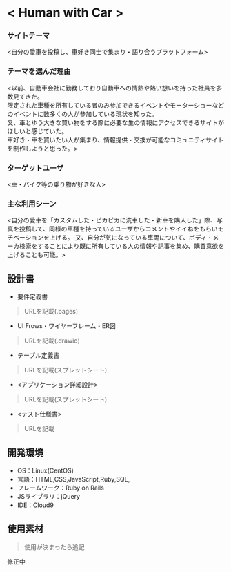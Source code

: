 # < Human with Car >

### サイトテーマ
<自分の愛車を投稿し、車好き同士で集まり・語り合うプラットフォーム>

### テーマを選んだ理由
<以前、自動車会社に勤務しており自動車への情熱や熱い想いを持った社員を多数見てきた。  
 限定された車種を所有している者のみ参加できるイベントやモーターショーなどのイベントに数多くの人が参加している現状を知った。  
 又、車とゆう大きな買い物をする際に必要な生の情報にアクセスできるサイトがほしいと感じていた。  
 車好き・車を買いたい人が集まり、情報提供・交換が可能なコミュニティサイトを制作しようと思った。>
 
### ターゲットユーザ
<車・バイク等の乗り物が好きな人>

### 主な利用シーン
<自分の愛車を「カスタムした・ピカピカに洗車した・新車を購入した」際、写真を投稿して、同様の車種を持っているユーザからコメントやイイねをもらいモチベーションを上げる。
 又、自分が気になっている車両について、ボディ・メーカ検索をすることにより既に所有している人の情報や記事を集め、購買意欲を上げることも可能。>

## 設計書
- 要件定義書

> URLを記載(.pages)

- UI Frows・ワイヤーフレーム・ER図

> URLを記載(.drawio)

- テーブル定義書

> URLを記載(スプレットシート)

- <アプリケーション詳細設計>

> URLを記載(スプレットシート)

- <テスト仕様書>

> URLを記載

## 開発環境
- OS：Linux(CentOS)
- 言語：HTML,CSS,JavaScript,Ruby,SQL,
- フレームワーク：Ruby on Rails
- JSライブラリ：jQuery
- IDE：Cloud9

## 使用素材
> 使用が決まったら追記
>
>
修正中